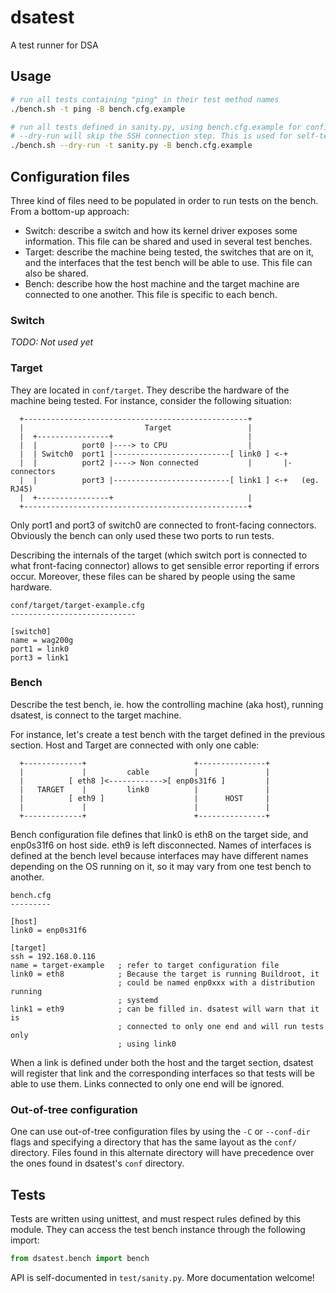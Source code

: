 # dsatest

A test runner for DSA


## Usage

```sh
# run all tests containing "ping" in their test method names
./bench.sh -t ping -B bench.cfg.example

# run all tests defined in sanity.py, using bench.cfg.example for configuration
# --dry-run will skip the SSH connection step. This is used for self-testing.
./bench.sh --dry-run -t sanity.py -B bench.cfg.example
```


## Configuration files

Three kind of files need to be populated in order to run tests on the bench.
From a bottom-up approach:

 * Switch: describe a switch and how its kernel driver exposes some
           information. This file can be shared and used in several test
           benches.
 * Target: describe the machine being tested, the switches that are on it, and
           the interfaces that the test bench will be able to use. This file
           can also be shared.
 * Bench: describe how the host machine and the target machine are connected to
          one another. This file is specific to each bench.

### Switch

*TODO: Not used yet*

### Target

They are located in `conf/target`. They describe the hardware of the
machine being tested. For instance, consider the following situation:

```
  +--------------------------------------------------+
  |                           Target                 |
  |  +----------------+                              |
  |  |          port0 |----> to CPU                  |
  |  | Switch0  port1 |--------------------------[ link0 ] <-+
  |  |          port2 |----> Non connected           |       |- connectors
  |  |          port3 |--------------------------[ link1 ] <-+   (eg. RJ45)
  |  +----------------+                              |
  +--------------------------------------------------+
```

Only port1 and port3 of switch0 are connected to front-facing connectors.
Obviously the bench can only used these two ports to run tests.

Describing the internals of the target (which switch port is connected to what
front-facing connector) allows to get sensible error reporting if errors occur.
Moreover, these files can be shared by people using the same hardware.

```
conf/target/target-example.cfg
----------------------------

[switch0]
name = wag200g
port1 = link0
port3 = link1
```

### Bench

Describe the test bench, ie. how the controlling machine (aka host), running
dsatest, is connect to the target machine.

For instance, let's create a test bench with the target defined in the previous
section. Host and Target are connected with only one cable:

```
  +-------------+                        +---------------+
  |             |         cable          |               |
  |          [ eth8 ]<------------>[ enp0s31f6 ]         |
  |   TARGET    |         link0          |               |
  |          [ eth9 ]                    |      HOST     |
  |             |                        |               |
  +-------------+                        +---------------+
```

Bench configuration file defines that link0 is eth8 on the target side, and
enp0s31f6 on host side. eth9 is left disconnected. Names of interfaces is
defined at the bench level because interfaces may have different names
depending on the OS running on it, so it may vary from one test bench to
another.


```
bench.cfg
---------

[host]
link0 = enp0s31f6

[target]
ssh = 192.168.0.116
name = target-example   ; refer to target configuration file
link0 = eth8            ; Because the target is running Buildroot, it
                        ; could be named enp0xxx with a distribution running
                        ; systemd
link1 = eth9            ; can be filled in. dsatest will warn that it is
                        ; connected to only one end and will run tests only
                        ; using link0
```

When a link is defined under both the host and the target section, dsatest will
register that link and the corresponding interfaces so that tests will be able
to use them. Links connected to only one end will be ignored.

### Out-of-tree configuration

One can use out-of-tree configuration files by using the `-C` or `--conf-dir`
flags and specifying a directory that has the same layout as the `conf/`
directory. Files found in this alternate directory will have precedence over the
ones found in dsatest's `conf` directory.


## Tests

Tests are written using unittest, and must respect rules defined by this module.
They can access the test bench instance through the following import:

```python
from dsatest.bench import bench
```

API is self-documented in `test/sanity.py`. More documentation welcome!

